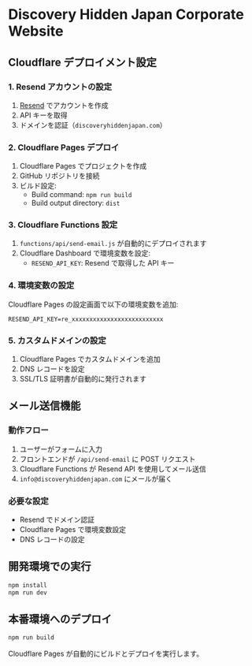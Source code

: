 # Discovery Hidden Japan Corporate Website

## Cloudflare デプロイメント設定

### 1. Resend アカウントの設定
1. [Resend](https://resend.com) でアカウントを作成
2. API キーを取得
3. ドメインを認証（`discoveryhiddenjapan.com`）

### 2. Cloudflare Pages デプロイ
1. Cloudflare Pages でプロジェクトを作成
2. GitHub リポジトリを接続
3. ビルド設定:
   - Build command: `npm run build`
   - Build output directory: `dist`

### 3. Cloudflare Functions 設定
1. `functions/api/send-email.js` が自動的にデプロイされます
2. Cloudflare Dashboard で環境変数を設定:
   - `RESEND_API_KEY`: Resend で取得した API キー

### 4. 環境変数の設定
Cloudflare Pages の設定画面で以下の環境変数を追加:
```
RESEND_API_KEY=re_xxxxxxxxxxxxxxxxxxxxxxxxxx
```

### 5. カスタムドメインの設定
1. Cloudflare Pages でカスタムドメインを追加
2. DNS レコードを設定
3. SSL/TLS 証明書が自動的に発行されます

## メール送信機能

### 動作フロー
1. ユーザーがフォームに入力
2. フロントエンドが `/api/send-email` に POST リクエスト
3. Cloudflare Functions が Resend API を使用してメール送信
4. `info@discoveryhiddenjapan.com` にメールが届く

### 必要な設定
- Resend でドメイン認証
- Cloudflare Pages で環境変数設定
- DNS レコードの設定

## 開発環境での実行

```bash
npm install
npm run dev
```

## 本番環境へのデプロイ

```bash
npm run build
```

Cloudflare Pages が自動的にビルドとデプロイを実行します。